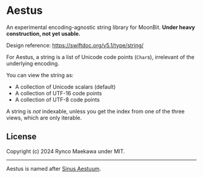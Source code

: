 # Aestus

An experimental encoding-agnostic string library for MoonBit. **Under heavy construction, not yet usable.**

Design reference: https://swiftdoc.org/v5.1/type/string/

For Aestus, a string is a list of Unicode code points (`Char`s), irrelevant of the underlying encoding.

You can view the string as:
- A collection of Unicode scalars (default)
- A collection of UTF-16 code points
- A collection of UTF-8 code points

A string is _not_ indexable, unless you get the index from one of the three views, which are only iterable.

## License

Copyright (c) 2024 Rynco Maekawa under MIT.

---

Aestus is named after [Sinus Aestuum](https://en.m.wikipedia.org/wiki/Sinus_Aestuum).
